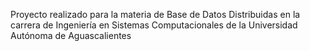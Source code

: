 Proyecto realizado para la materia de Base de Datos Distribuidas en la carrera de Ingeniería en Sistemas Computacionales de la Universidad Autónoma de Aguascalientes
